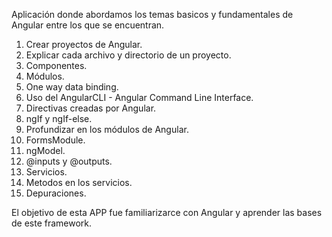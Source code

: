 
Aplicación donde abordamos los temas basicos y fundamentales de Angular entre los que se encuentran.

1. Crear proyectos de Angular.
2. Explicar cada archivo y directorio de un proyecto.
3. Componentes.
4. Módulos.
5. One way data binding.
6. Uso del AngularCLI - Angular Command Line Interface.
7. Directivas creadas por Angular.
8. ngIf y ngIf-else.
9. Profundizar en los módulos de Angular.
10. FormsModule.
11. ngModel.
12. @inputs y @outputs.
13. Servicios.
14. Metodos en los servicios.
15. Depuraciones.

El objetivo de esta APP fue familiarizarce con Angular y aprender las bases de este framework.
